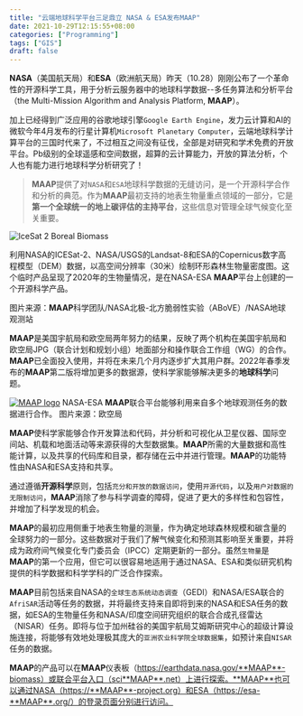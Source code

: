 ```yaml
---
title: "云端地球科学平台三足鼎立 NASA & ESA发布MAAP"
date: 2021-10-29T12:15:55+08:00
categories: ["Programming"]
tags: ["GIS"]
draft: false
---
```



**NASA**（美国航天局）和**ESA**（欧洲航天局）昨天（10.28）刚刚公布了一个革命性的开源科学工具，用于分析云服务器中的地球科学数据--多任务算法和分析平台（the Multi-Mission Algorithm and Analysis Platform, **MAAP**）。

加上已经得到广泛应用的谷歌地球引擎`Google Earth Engine`，发力云计算和AI的微软今年4月发布的行星计算机`Microsoft Planetary Computer`，云端地球科学计算平台的三国时代来了，不过相互之间没有征伐，全部是对研究和学术免费的开放平台。Pb级别的全球遥感和空间数据，超算的云计算能力，开放的算法分析，个人也有能力进行地球科学分析研究了！

> **MAAP**提供了对`NASA`和`ESA`地球科学数据的无缝访问，是一个开源科学合作和分析的典范。作为**MAAP**最初支持的地表生物量重点领域的一部分，它是**第一个全球统一的地上碳评估的主持平台**，这些信息对管理全球气候变化至关重要。



![IceSat 2 Boreal Biomass ](https://tva1.sinaimg.cn/large/008i3skNgy1gvw73x91aij30rd0fejtm.jpg)

利用NASA的ICESat-2、NASA/USGS的Landsat-8和ESA的Copernicus数字高程模型（DEM）数据，以高空间分辨率（30米）绘制环形森林生物量密度图。这个临时产品呈现了2020年的生物量情况，是在NASA-ESA **MAAP**平台上创建的一个开源科学产品。

图片来源：**MAAP**科学团队/NASA北极-北方脆弱性实验（ABoVE）/NASA地球观测站



**MAAP**是美国宇航局和欧空局两年努力的结果，反映了两个机构在美国宇航局和欧空局JPG（联合计划和规划小组）地面部分和操作联合工作组（WG）的合作。**MAAP**已全面投入使用，并将在未来几个月内逐步扩大其用户群。2022年春季发布的**MAAP**第二版将增加更多的数据源，使科学家能够解决更多的**地球科学**问题。 



[![**MAAP** logo](https://tva1.sinaimg.cn/large/008i3skNgy1gvw74q3c4lj308w055jre.jpg)](https://www.nasa.gov/sites/default/files/thumbnails/image/**MAAP**_logo.png)
NASA-ESA **MAAP**联合平台能够利用来自多个地球观测任务的数据进行合作。
图片来源：欧空局

**MAAP**使科学家能够合作开发算法和代码，并分析和可视化从卫星仪器、国际空间站、机载和地面活动等来源获得的大型数据集。**MAAP**所需的大量数据和高性能计算，以及共享的代码库和目录，都存储在云中并进行管理。**MAAP**的功能特性由NASA和ESA支持和共享。

通过遵循**开源科学**原则，包括`充分和开放的数据访问`，使用`开源代码`，以及`用户对数据的无限制访问`，**MAAP**消除了参与科学调查的障碍，促进了更大的多样性和包容性，并增加了科学发现的机会。

**MAAP**的最初应用侧重于地表生物量的测量，作为确定地球森林规模和碳含量的全球努力的一部分。这些数据对于我们了解气候变化和预测其影响至关重要，并将成为政府间气候变化专门委员会（IPCC）定期更新的一部分。虽然`生物量`是**MAAP**的第一个应用，但它可以很容易地适用于通过NASA、ESA和类似研究机构提供的科学数据和科学学科的广泛合作探索。

**MAAP**目前包括来自NASA的`全球生态系统动态调查`（GEDI）和NASA/ESA联合的`AfriSAR`活动等任务的数据，并将最终支持来自即将到来的NASA和ESA任务的数据，如ESA的生物量任务和NASA/印度空间研究组织的联合合成孔径雷达（NISAR）任务。即将与位于加州硅谷的美国宇航局艾姆斯研究中心的超级计算设施连接，将能够有效地处理极其庞大的`亚洲农业科学院全球数据集`，如预计来自`NISAR`任务的数据。

**MAAP**的产品可以在**MAAP**仪表板（https://earthdata.nasa.gov/**MAAP**-biomass）或联合平台入口（sci**MAAP**.net）上进行探索。**MAAP**也可以通过NASA（https://**MAAP**-project.org）和ESA（https://esa-**MAAP**.org/）的登录页面分别进行访问。